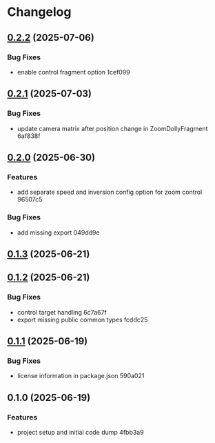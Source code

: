 # Changelog

## [0.2.2](https://github.com/gergely-ferenczy/three-bits/compare/v0.2.1...v0.2.2) (2025-07-06)

### Bug Fixes

- enable control fragment option 1cef099

## [0.2.1](https://github.com/gergely-ferenczy/three-bits/compare/v0.2.0...v0.2.1) (2025-07-03)

### Bug Fixes

- update camera matrix after position change in ZoomDollyFragment 6af838f

## [0.2.0](https://github.com/gergely-ferenczy/three-bits/compare/v0.1.3...v0.2.0) (2025-06-30)

### Features

- add separate speed and inversion config option for zoom control 96507c5

### Bug Fixes

- add missing export 049dd9e

## [0.1.3](https://github.com/gergely-ferenczy/three-bits/compare/v0.1.2...v0.1.3) (2025-06-21)

## [0.1.2](https://github.com/gergely-ferenczy/three-bits/compare/v0.1.1...v0.1.2) (2025-06-21)

### Bug Fixes

- control target handling 6c7a67f
- export missing public common types fcddc25

## [0.1.1](https://github.com/gergely-ferenczy/three-bits/compare/v0.1.0...v0.1.1) (2025-06-19)

### Bug Fixes

- license information in package.json 590a021

## 0.1.0 (2025-06-19)

### Features

- project setup and initial code dump 4fbb3a9

